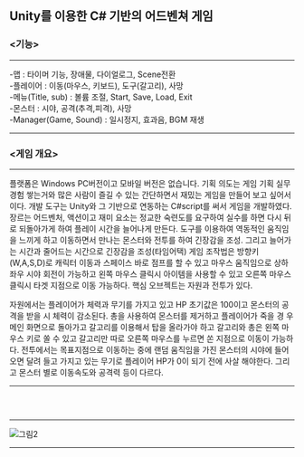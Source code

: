 ## Unity를 이용한 C# 기반의 어드벤쳐 게임</br>
### <기능></br>
***
-맵 : 타이머 기능, 장애물, 다이얼로그, Scene전환 </br>
-플레이어 : 이동(마우스, 키보드), 도구(갈고리), 사망</br>
-메뉴(Title, sub) : 볼륨 조절, Start, Save, Load, Exit</br>
-몬스터 : 시야, 공격(추격,피격), 사망</br>
-Manager(Game, Sound) : 일시정지, 효과음, BGM 재생</br>
***
### <게임 개요></br>
***
플랫폼은 Windows PC버전이고 모바일 버전은 없습니다. 기획 의도는 게임 기획 실무 경험 쌓는거와 많은 사람이 즐길 수 있는 간단하면서 재밌는 게임을 만들어 보고 싶어서이다. 개발 도구는 Unity와 그 기반으로 연동하는 C#script를 써서 게임을 개발하였다. 장르는 어드벤처, 액션이고 재미 요소는 정교한 숙련도를 요구하여 실수를 하면 다시 뒤로 되돌아가게 하여 플레이 시간을 늘어나게 만든다. 도구를 이용하여 역동적인 움직임을 느끼게 하고 이동하면서 만나는 몬스터와 전투를 하여 긴장감을 조성. 그리고 늘어가는 시간과 줄어드는 시간으로 긴장감을 조성(타임어택) 게임 조작법은 방향키(W,A,S,D)로 캐릭터 이동과 스페이스 바로 점프를 할 수 있고 마우스 움직임으로 상하좌우 시야 회전이 가능하고 왼쪽 마우스 클릭시 아이템을 사용할 수 있고 오른쪽 마우스 클릭시 타겟 지점으로 이동 가능하다. 핵심 오브젝트는 자원과 전투가 있다. 

자원에서는 플레이어가 체력과 무기를 가지고 있고 HP 초기값은 100이고 몬스터의 공격을 받을 시 체력이 감소된다. 총을 사용하여 몬스터를 제거하고 플레이어가 죽을 경
우 메인 화면으로 돌아가고 갈고리를 이용해서 탑을 올라가야 하고 갈고리와 총은 왼쪽 마우스 키로 쏠 수 있고 갈고리만 따로 오른쪽 마우스를 누르면 쏜 지점으로 이동이 가능하다.
전투에서는 목표지점으로 이동하는 중에 랜덤 움직임을 가진 몬스터의 시야에 들어오면 달려 들고 가지고 있는 무기로 플레이어 HP가 0이 되기 전에 사살 해야한다. 그리고 몬스터 별로 이동속도와 공격력 등이 다르다.
***
### <Block Diagram> </br>
***
![그림2](https://user-images.githubusercontent.com/76779499/108964856-5dd4f280-76bf-11eb-9edf-224bcb1e42a1.png)
***